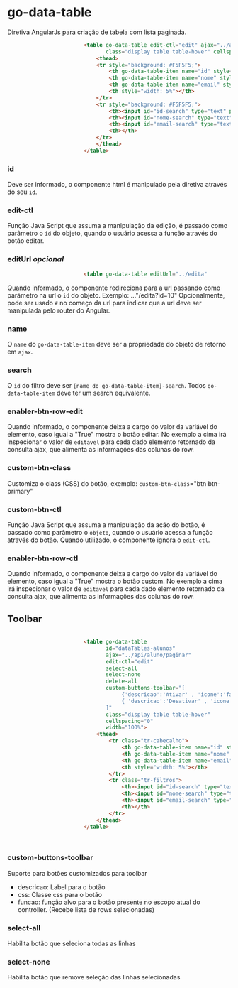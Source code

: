 # go-data-table

Diretiva AngularJs para criação de tabela com lista paginada.

```html
                        <table go-data-table edit-ctl="edit" ajax="../api/aluno/paginar" id="dataTables-alunos" enabler-btn-row-edit="editavel"
                               class="display table table-hover" cellspacing="0" width="100%">
                            <thead>
                            <tr style="background: #F5F5F5;">
                                <th go-data-table-item name="id" style="width: 5%">Id</th>
                                <th go-data-table-item name="nome" style="width: 40%">Nome</th>
                                <th go-data-table-item name="email" style="width: 15%">Email</th>
                                <th style="width: 5%"></th>
                            </tr>
                            <tr style="background: #F5F5F5;">
                                <th><input id="id-search" type="text" placeholder="Id"/></th>
                                <th><input id="nome-search" type="text" placeholder="Filtrar por Nome"/></th>
                                <th><input id="email-search" type="text" placeholder="Filtrar por Email"/></th>
                                <th></th>
                            </tr>
                            </thead>
                        </table>
```
### id

Deve ser informado, o componente html é manipulado pela diretiva através do seu `id`.

### edit-ctl

Função Java Script que assuma a manipulação da edição, é passado como parâmetro o `id` do objeto, quando o usuário acessa a função através do botão editar.

### editUrl _opcional_

```html
                        <table go-data-table editUrl="../edita"
```                        
Quando informado, o componente redireciona para a url passando como parâmetro na url o `id` do objeto. 
Exemplo: ..."/edita?id=10"
Opcionalmente, pode ser usado `#` no começo da url para indicar que a url deve ser manipulada pelo router do Angular.


### name

O `name` do `go-data-table-item` deve ser a propriedade do objeto de retorno em `ajax`.

### search

O `id` do filtro deve ser `[name do go-data-table-item]-search`. Todos `go-data-table-item` deve ter um search equivalente.

### enabler-btn-row-edit

Quando informado, o componente deixa a cargo do valor da variável do elemento, caso igual a "True" mostra o botão editar. 
No exemplo a cima irá inspecionar o valor de `editavel` para cada dado elemento retornado da consulta ajax, que alimenta as informações das colunas do row.


### custom-btn-class

Customiza o class (CSS) do botão, exemplo: `custom-btn-class`="btn btn-primary" 

### custom-btn-ctl

Função Java Script que assuma a manipulação da ação do botão, é passado como parâmetro o `objeto`, quando o usuário acessa a função através do botão. 
Quando utilizado, o componente ignora o `edit-ctl`.

### enabler-btn-row-ctl

Quando informado, o componente deixa a cargo do valor da variável do elemento, caso igual a "True" mostra o botão custom. 
No exemplo a cima irá inspecionar o valor de `editavel` para cada dado elemento retornado da consulta ajax, que alimenta as informações das colunas do row.

## Toolbar


```html
                        
                        <table go-data-table
                               id="dataTables-alunos"
                               ajax="../api/aluno/paginar"
                               edit-ctl="edit"
                               select-all
                               select-none
                               delete-all
                               custom-buttons-toolbar="[
                                    {'descricao':'Ativar' , 'icone':'fa fa-cube' , 'css':'' , 'funcao':'functionAtivar'} ,
                                    { 'descricao':'Desativar' , 'icone':'fa fa-cubes' , 'css':'' , 'funcao':'functionDesativar'}
                               ]"
                               class="display table table-hover"
                               cellspacing="0"
                               width="100%">
                            <thead>
                                <tr class="tr-cabecalho">
                                    <th go-data-table-item name="id" style="width: 5%">Id</th>
                                    <th go-data-table-item name="nome" style="width: 40%">Nome</th>
                                    <th go-data-table-item name="email" style="width: 15%">Email</th>
                                    <th style="width: 5%"></th>
                                </tr>
                                <tr class="tr-filtros">
                                    <th><input id="id-search" type="text" placeholder="Filtrar"/></th>
                                    <th><input id="nome-search" type="text" placeholder="Filtrar"/></th>
                                    <th><input id="email-search" type="text" placeholder="Filtrar"/></th>
                                    <th></th>
                                </tr>
                            </thead>
                        </table>

                        
```

### custom-buttons-toolbar

Suporte para botões customizados para toolbar

  * descricao: Label para o botão
  * css: Classe css para o botão
  * funcao: função alvo para o botão presente no escopo atual do controller. (Recebe lista de rows selecionadas)

### select-all 

Habilita botão que seleciona todas as linhas

### select-none

Habilita botão que remove seleção das linhas selecionadas



